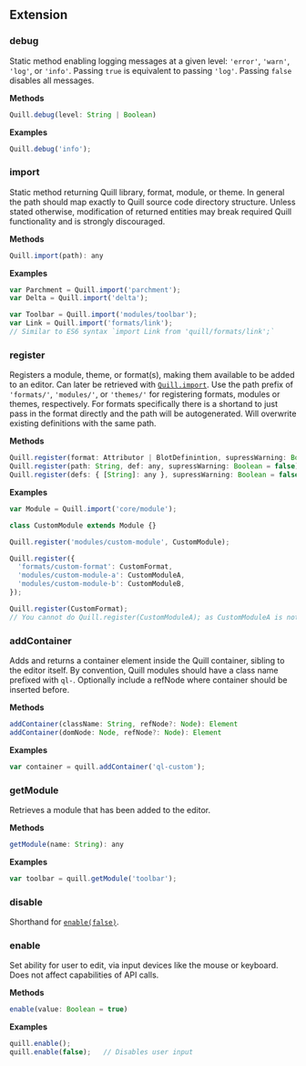 ## Extension

### debug

Static method enabling logging messages at a given level: `'error'`, `'warn'`, `'log'`, or `'info'`. Passing `true` is equivalent to passing `'log'`. Passing `false` disables all messages.

**Methods**

```javascript
Quill.debug(level: String | Boolean)
```

**Examples**

```javascript
Quill.debug('info');
```

### import

Static method returning Quill library, format, module, or theme. In general the path should map exactly to Quill source code directory structure. Unless stated otherwise, modification of returned entities may break required Quill functionality and is strongly discouraged.

**Methods**

```javascript
Quill.import(path): any
```

**Examples**

```javascript
var Parchment = Quill.import('parchment');
var Delta = Quill.import('delta');

var Toolbar = Quill.import('modules/toolbar');
var Link = Quill.import('formats/link');
// Similar to ES6 syntax `import Link from 'quill/formats/link';`
```

### register

Registers a module, theme, or format(s), making them available to be added to an editor. Can later be retrieved with [`Quill.import`](/docs/api/#import). Use the path prefix of `'formats/'`, `'modules/'`, or `'themes/'` for registering formats, modules or themes, respectively. For formats specifically there is a shortand to just pass in the format directly and the path will be autogenerated. Will overwrite existing definitions with the same path.

**Methods**

```javascript
Quill.register(format: Attributor | BlotDefinintion, supressWarning: Boolean = false)
Quill.register(path: String, def: any, supressWarning: Boolean = false)
Quill.register(defs: { [String]: any }, supressWarning: Boolean = false)
```

**Examples**

```javascript
var Module = Quill.import('core/module');

class CustomModule extends Module {}

Quill.register('modules/custom-module', CustomModule);
```

```javascript
Quill.register({
  'formats/custom-format': CustomFormat,
  'modules/custom-module-a': CustomModuleA,
  'modules/custom-module-b': CustomModuleB,
});

Quill.register(CustomFormat);
// You cannot do Quill.register(CustomModuleA); as CustomModuleA is not a format
```

### addContainer

Adds and returns a container element inside the Quill container, sibling to the editor itself. By convention, Quill modules should have a class name prefixed with `ql-`. Optionally include a refNode where container should be inserted before.

**Methods**

```javascript
addContainer(className: String, refNode?: Node): Element
addContainer(domNode: Node, refNode?: Node): Element
```

**Examples**

```javascript
var container = quill.addContainer('ql-custom');
```


### getModule

Retrieves a module that has been added to the editor.

**Methods**

```javascript
getModule(name: String): any
```

**Examples**

```javascript
var toolbar = quill.getModule('toolbar');
```


### disable

Shorthand for [`enable(false)`](#enable).


### enable

Set ability for user to edit, via input devices like the mouse or keyboard. Does not affect capabilities of API calls.

**Methods**

```javascript
enable(value: Boolean = true)
```

**Examples**

```javascript
quill.enable();
quill.enable(false);   // Disables user input
```

